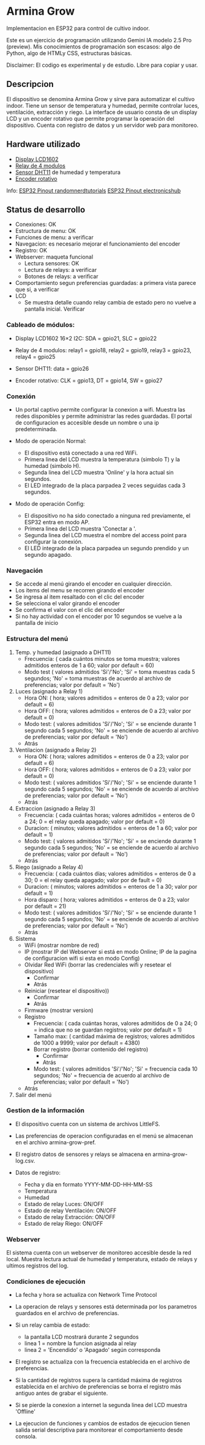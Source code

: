 # Armina Grow
Implementacion en ESP32 para control de cultivo indoor.

Este es un ejercicio de programación utilizando Gemini IA modelo 2.5 Pro (preview). Mis conocimientos de programación son escasos: algo de Python, algo de HTMLy CSS, estructuras básicas.

Disclaimer: El codigo es experimental y de estudio. Libre para copiar y usar.


## Descripcion

El dispositivo se denomina Armina Grow y sirve para automatizar el cultivo indoor. Tiene un sensor de temperatura y humedad, permite controlar luces, ventilación, extracción y riego. La interface de usuario consta de un display LCD y un encoder rotativo que permite programar la operación del dispositivo. Cuenta con registro de datos y un servidor web para monitoreo.


## Hardware utilizado

- [Display LCD1602](https://protosupplies.com/product/lcd1602-16x2-i2c-blue-lcd-display/)
- [Relay de 4 modulos](https://protosupplies.com/product/relay-module-5v-x-4-relay-w-opto-isolation/)
- [Sensor DHT11](https://protosupplies.com/product/dht11-humidity-and-temp-sensor-module/) de humedad y temperatura
- [Encoder rotativo](https://protosupplies.com/product/rotary-encoder-module/)

Info:
[ESP32 Pinout randomnerdtutorials](https://randomnerdtutorials.com/esp32-pinout-reference-gpios/)
[ESP32 Pinout electronicshub](https://www.electronicshub.org/esp32-pinout/)


## Status de desarrollo

* Conexiones: OK
* Estructura de menu: OK 
* Funciones de menu: a verificar
* Navegacion: es necesario mejorar el funcionamiento del encoder
* Registro: OK
* Webserver: maqueta funcional
	- Lectura sensores: OK
	- Lectura de relays: a verificar
	- Botones de relays: a verificar
* Comportamiento segun preferencias guardadas: a primera vista parece que si, a verificar
* LCD
	- Se muestra detalle cuando relay cambia de estado pero no vuelve a pantalla inicial. Verificar


### Cableado de módulos:

- Display LCD1602 16×2 I2C: SDA = gpio21, SLC = gpio22

- Relay de 4 modulos: relay1 = gpio18, relay2 = gpio19, relay3 = gpio23, relay4 = gpio25

- Sensor DHT11: data = gpio26

- Encoder rotativo: CLK = gpio13, DT = gpio14, SW = gpio27


### Conexión

* Un portal captivo permite configurar la conexion a wifi. Muestra las redes disponibles y permite administrar las redes guardadas. El portal de configuracion es accesible desde un nombre o una ip predeterminada.

* Modo de operación Normal:
	- El dispositivo está conectado a una red WiFi.
	- Primera linea del LCD muestra la temperatura (simbolo T) y la humedad (simbolo H).
	- Segunda linea del LCD muestra 'Online' y la hora actual sin segundos.
	- El LED integrado de la placa parpadea 2 veces seguidas cada 3 segundos.

* Modo de operación Config:
	- El dispositivo no ha sido conectado a ninguna red previamente, el ESP32 entra en modo AP.
	- Primera linea del LCD muestra 'Conectar a '.
	- Segunda linea del LCD muestra el nombre del access point para configurar la conexión.
	- El LED integrado de la placa parpadea un segundo prendido y un segundo apagado.


### Navegación

* Se accede al menú girando el encoder en cualquier dirección.
* Los items del menu se recorren girando el encoder
* Se ingresa al item resaltado con el clic del encoder
* Se selecciona el valor girando el encoder
* Se confirma el valor con el clic del encoder
* Si no hay actividad con el encoder por 10 segundos se vuelve a la pantalla de inicio


### Estructura del menú

1. Temp. y humedad (asignado a DHT11)
	- Frecuencia: (
		cada cuántos minutos se toma muestra;
		valores admitidos enteros de 1 a 60;
		valor por default = 60)
	- Modo test (
		valores admitidos 'Si'/'No';
		'Si' = toma muestras cada 5 segundos;
		'No' = toma muestras de acuerdo al archivo de preferencias;
		valor por default = 'No')
2. Luces (asignado a Relay 1)
	- Hora ON: (
		hora;
		valores admitidos = enteros de 0 a 23;
		valor por default = 6)
	- Hora OFF: (
		hora;
		valores admitidos = enteros de 0 a 23;
		valor por default = 0)
	- Modo test: (
		valores admitidos 'Si'/'No';
		'Si' = se enciende durante 1 segundo cada 5 segundos;
		'No' = se enciende de acuerdo al archivo de preferencias;
		valor por default = 'No')
	- Atrás
3. Ventilacion (asignado a Relay 2)
	- Hora ON: (
		hora;
		valores admitidos = enteros de 0 a 23;
		valor por default = 6)
	- Hora OFF: (
		hora;
		valores admitidos = enteros de 0 a 23;
		valor por default = 0)
	- Modo test: (
		valores admitidos 'Si'/'No';
		'Si' = se enciende durante 1 segundo cada 5 segundos;
		'No' = se enciende de acuerdo al archivo de preferencias;
		valor por default = 'No')
	- Atrás
4. Extraccion (asignado a Relay 3)
	- Frecuencia: (
		cada cuántas horas;
		valores admitidos = enteros de 0 a 24;
		0 = el relay queda apagado;
		valor por default = 0)
	- Duracion: (
		minutos;
		valores admitidos = enteros de 1 a 60;
		valor por default = 1)
	- Modo test: (
		valores admitidos 'Si'/'No';
		'Si' = se enciende durante 1 segundo cada 5 segundos;
		'No' = se enciende de acuerdo al archivo de preferencias;
		valor por default = 'No')
	- Atrás
5. Riego (asignado a Relay 4)
	- Frecuencia: (
		cada cuántos días;
		valores admitidos = enteros de 0 a 30;
		0 = el relay queda apagado;
		valor por de fault = 0)
	- Duracion: (
		minutos;
		valores admitidos = enteros de 1 a 30;
		valor por default = 1)
	- Hora disparo: (
		hora; 
		valores admitidos = enteros de 0 a 23;
		valor por default = 21)
	- Modo test: (
		valores admitidos 'Si'/'No';
		'Si' = se enciende durante 1 segundo cada 5 segundos; 
		'No' = se enciende de acuerdo al archivo de preferencias;
		valor por default = 'No')
	- Atrás
6. Sistema
	- WiFi (mostrar nombre de red)
	- IP (mostrar 
		IP del Webserver si está en modo Online;
		IP de la pagina de configuracion wifi si esta en modo Config)
	- Olvidar Red WiFi (borrar las credenciales wifi y resetear el dispositivo)
		- Confirmar
		- Atrás
	- Reiniciar (resetear el dispositivo))
		- Confirmar
		- Atrás
	- Firmware (mostrar version)
	- Registro
		- Frecuencia: (
			cada cuántas horas,
			valores admitidos de 0 a 24;
			0 = indica que no se guardan registros;
			valor por default = 1)
		- Tamaño max: (
			cantidad máxima de registros;
			valores admitidos de 1000 a 9999;
			valor por default = 4380)
		- Borrar registro (borrar contenido del registro)
			- Confirmar
			- Atrás
		- Modo test: (
			valores admitidos 'Si'/'No';
			'Si' = frecuencia cada 10 segundos;
			'No' = frecuencia de acuerdo al archivo de preferencias;
			valor por default = 'No')
	- Atrás
7. Salir del menú


### Gestion de la información

* El dispositivo cuenta con un sistema de archivos LittleFS.

* Las preferencias de operacion configuradas en el menú se almacenan en el archivo armina-grow-pref.

* El registro datos de sensores y relays se almacena en armina-grow-log.csv.

* Datos de registro:
	- Fecha y dia en formato YYYY-MM-DD-HH-MM-SS
	- Temperatura
	- Humedad
	- Estado de relay Luces: ON/OFF
	- Estado de relay Ventilación: ON/OFF
	- Estado de relay Extracción: ON/OFF
	- Estado de relay Riego: ON/OFF

### Webserver

El sistema cuenta con un webserver de monitoreo accesible desde la red local. Muestra lectura actual de humedad y temperatura, estado de relays y ultimos registros del log. 


### Condiciones de ejecución

* La fecha y hora se actualiza con Network Time Protocol

* La operacion de relays y sensores está determinada por los parametros guardados en el archivo de preferencias.

* Si un relay cambia de estado:
	- la pantalla LCD mostrará durante 2 segundos
	- linea 1 = nombre la funcion asignada al relay
	- linea 2 = 'Encendido' o 'Apagado' según corresponda

* El registro se actualiza con la frecuencia establecida en el archivo de preferencias.

* Si la cantidad de registros supera la cantidad máxima de registros establecida en el archivo de preferencias se borra el registro más antiguo antes de grabar el siguiente.

* Si se pierde la conexion a internet la segunda linea del LCD muestra 'Offline'

* La ejecucion de funciones y cambios de estados de ejecucion tienen salida serial descriptiva para monitorear el comportamiento desde consola.


